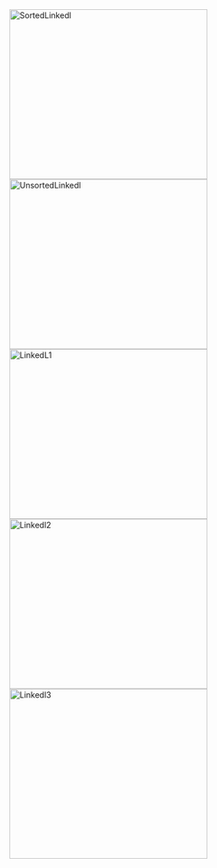
<img width="350" height="300" alt="SortedLinkedl" src="https://github.com/user-attachments/assets/74683826-343b-472b-8e4c-877f2e5c54cd" />
<img width="350" height="300" alt="UnsortedLinkedl" src="https://github.com/user-attachments/assets/38c2f71f-4338-466d-b205-5f534389c5ec" />


<img width="350" height="300" alt="LinkedL1" src="https://github.com/user-attachments/assets/2c15055b-cfa8-4bde-a2c2-4edaae12a034" />
<img width="350" height="300" alt="Linkedl2" src="https://github.com/user-attachments/assets/56f9ef10-f0fa-48c8-88a4-d791820fbd2a" />
<img width="350" height="300" alt="Linkedl3" src="https://github.com/user-attachments/assets/0b20cb2f-0351-403f-80a3-3139f631528c" />
